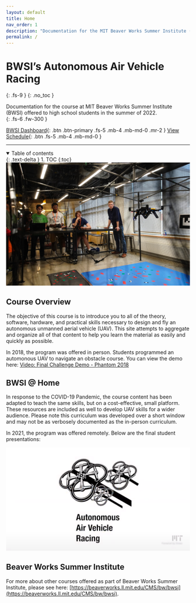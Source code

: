 ```yaml
---
layout: default
title: Home
nav_order: 1
description: "Documentation for the MIT Beaver Works Summer Institute (BWSI) Autonomous Air Vehicle Racing Course."
permalink: /
---
```


# BWSI’s Autonomous Air Vehicle Racing
{: .fs-9 }
{: .no_toc }

Documentation for the course at MIT Beaver Works Summer Institute (BWSI) offered to high school students in the summer of 2022.<br>
{: .fs-6 .fw-300 }

[BWSI Dashboard](https://beaverworks.ll.mit.edu/CMS/bw/dashboard){: .btn .btn-primary .fs-5 .mb-4 .mb-md-0 .mr-2 } [View Schedule](https://docs.google.com/presentation/d/1ssPIMvRVrt4oSYZAanSwLEk75r6wTZ1rYXA6TrfarzE/edit?usp=sharing){: .btn .fs-5 .mb-4 .mb-md-0 }

---

<details open markdown="block">
  <summary>
    Table of contents
  </summary>
  {: .text-delta }
1. TOC
{:toc}
</details>

<div align="center"> 
    <img src="/assets/images/cover_photo.jpg" alt="Cover Photo" width="560" />
</div>

## Course Overview

The objective of this course is to introduce you to all of the theory, software, hardware, and practical skills necessary to design and fly an autonomous unmanned aerial vehicle (UAV). This site attempts to aggregate and organize all of that content to help you learn the material as easily and quickly as possible.

In 2018, the program was offered in person. Students programmed an automonous UAV to navigate an obstacle course. You can view the demo here: [Video: Final Challenge Demo - Phantom 2018](https://drive.google.com/open?id=1HsiDlrG2ZOzvFGZi6J3fCFllCGCw0ZoB)

## BWSI @ Home

In response to the COVID-19 Pandemic, the course content has been adapted to teach the same skills, but on a cost-effective, small platform. These resources are included as well to develop UAV skills for a wider audience. Please note this curriculum was developed over a short window and may not be as verbosely documented as the in-person curriculum.

In 2021, the program was offered remotely. Below are the final student presentations:

<div align="center"> 
  <a href="https://youtu.be/Z96mSpiJN-I" target="_blank" rel="noopener noreferrer" style= "text-decoration: none;">
    <img src="/assets/images/bwsi_virtual.png" alt="Cover Photo" width="560"/>
  </a> 
</div>

## Beaver Works Summer Institute

For more about other courses offered as part of Beaver Works Summer Institute, please see here: [https://beaverworks.ll.mit.edu/CMS/bw/bwsi](https://beaverworks.ll.mit.edu/CMS/bw/bwsi).